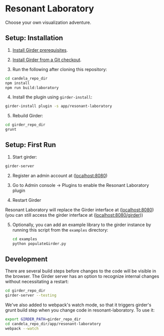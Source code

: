 # Resonant Laboratory

Choose your own visualization adventure.

## Setup: Installation

1. [Install Girder prerequisites](http://girder.readthedocs.org/en/latest/prerequisites.html).

2. [Install Girder from a Git checkout](http://girder.readthedocs.org/en/latest/installation.html#install-from-git-checkout).

3. Run the following after cloning this repository:

  ```bash
  cd candela_repo_dir
  npm install
  npm run build:laboratory
  ```

4. Install the plugin using `girder-install`:

  ```bash
  girder-install plugin -s app/resonant-laboratory
  ```

5. Rebuild Girder:

  ```bash
  cd girder_repo_dir
  grunt
  ```

## Setup: First Run

1. Start girder:

  ```bash
  girder-server
  ```

2. Register an admin account at ([localhost:8080](http://localhost:8080))

3. Go to Admin console -> Plugins to enable the Resonant Laboratory plugin

4. Restart Girder

Resonant Laboratory will replace the Girder interface at ([localhost:8080](http://localhost:8080))
(you can still access the girder interface at ([localhost:8080/girder](http://localhost:8080/girder)))

5. Optionally, you can add an example library to the girder instance
   by running this script from the `examples` directory:

   ```bash
   cd examples
   python populateGirder.py
   ```

## Development

There are several build steps before changes to the code will
be visible in the browser. The Girder server has an option
to recognize internal changes without necessitating a restart:

  ```bash
  cd girder_repo_dir
  girder-server --testing
  ```

We've also added to webpack's watch mode, so that it triggers
girder's grunt build step when you change code in resonant-laboratory. To
use it:

  ```bash
  export GIRDER_PATH=girder_repo_dir
  cd candela_repo_dir/app/resonant-laboratory
  webpack --watch
  ```
